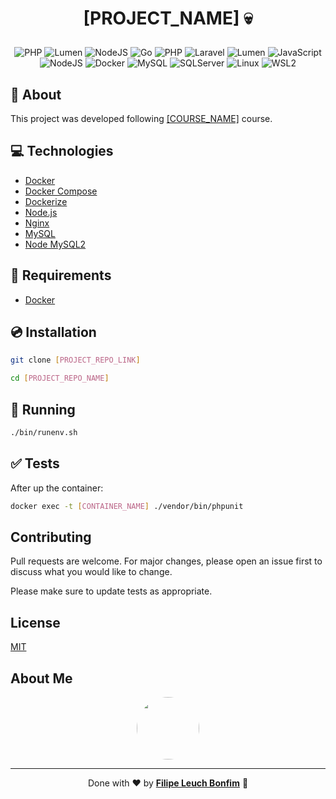 # <p align="center">[PROJECT_NAME] 💀</p>

<p align="center">
    <img src="https://img.shields.io/badge/php-8.0-green" alt="PHP"/>
    <img src="https://img.shields.io/badge/lumen-8.0-orange" alt="Lumen"/>
    <img src="https://img.shields.io/badge/nodejs-15.0-green" alt="NodeJS"/>
    <img src="https://img.shields.io/badge/Code-Go-informational?style=flat-square&logo=go&color=00ADD8" alt="Go" />
    <img src="https://img.shields.io/badge/Code-PHP-informational?style=flat-square&logo=php&color=777bb4&logoColor=8892BF" alt="PHP" />
    <img src="https://img.shields.io/badge/Code-Laravel-informational?style=flat-square&logo=laravel&color=FF2D20" alt="Laravel" />
    <img src="https://img.shields.io/badge/Code-Lumen-informational?style=flat-square&logo=lumen&color=F4645F" alt="Lumen" />
    <img src="https://img.shields.io/badge/Code-JavaScript-informational?style=flat-square&logo=javascript&color=F7DF1E" alt="JavaScript" />
    <img src="https://img.shields.io/badge/Code-NodeJS-informational?style=flat-square&logo=node.js&color=339933" alt="NodeJS" />
    <img src="https://img.shields.io/badge/Tools-Docker-informational?style=flat-square&logo=docker&color=2496ED" alt="Docker" />
    <img src="https://img.shields.io/badge/Tools-MySQL-informational?style=flat-square&logo=mysql&color=4479A1&logoColor=2496ED" alt="MySQL" />
    <img src="https://img.shields.io/badge/Tools-SQLServer-informational?style=flat-square&logo=microsoft-sql-server&color=CC2927&logoColor=CC2927" alt="SQLServer" />
    <img src="https://img.shields.io/badge/OS-Linux-informational?style=flat-square&logo=linux&color=FCC624" alt="Linux" />
    <img src="https://img.shields.io/badge/OS-WSL2-ormational?style=flat-square&logo=linux&color=0872CA" alt="WSL2" />
</p>

## 💬 About

This project was developed following [[COURSE_NAME]]([COURSE_LINK]) course.

## :computer: Technologies

-   [Docker](https://www.docker.com/)
-   [Docker Compose](https://docs.docker.com/compose/)
-   [Dockerize](https://github.com/jwilder/dockerize)
-   [Node.js](https://nodejs.org/en/)
-   [Nginx](https://www.nginx.com/)
-   [MySQL](https://www.mysql.com/)
-   [Node MySQL2](https://www.npmjs.com/package/mysql2)

## :scroll: Requirements

-   [Docker](https://www.docker.com/)

## :cd: Installation

```sh
git clone [PROJECT_REPO_LINK]
```

```sh
cd [PROJECT_REPO_NAME]
```

## :runner: Running

```sh
./bin/runenv.sh
```

## :white_check_mark: Tests

After up the container:

```sh
docker exec -t [CONTAINER_NAME] ./vendor/bin/phpunit
```

## Contributing

Pull requests are welcome. For major changes, please open an issue first to discuss what you would like to change.

Please make sure to update tests as appropriate.

## License

[MIT](https://choosealicense.com/licenses/mit/)

## About Me

<p align="center">
    <a style="font-weight: bold" href="https://www.linkedin.com/in/filipe1309/">
    <img style="border-radius:50%" width="100px; "src="https://avatars.githubusercontent.com/u/2081014?s=60&v=4"/>
    </a>
</p>

---

<p align="center">
    Done with ♥ by <a style="font-weight: bold" href="https://www.linkedin.com/in/filipe1309/">Filipe Leuch Bonfim</a> 🖖
</p>
